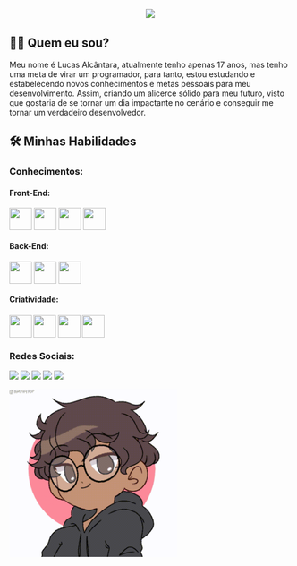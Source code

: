 <p align="center">
  <!-- Typing SVG by DenverCoder1 - https://github.com/DenverCoder1/readme-typing-svg -->
  <a href="https://github.com/DenverCoder1/readme-typing-svg">
    <img src="https://readme-typing-svg.demolab.com?font=Fira+Code&pause=1000&width=435&lines=Ol%C3%A1%2C+meu+nome+%C3%A9+Lucas+Alc%C3%A2ntara+%F0%9F%91%8B;Atualmente+estudante+de+programa%C3%A7%C3%A3o;Buscando+novos+conhecimentos!+%F0%9F%92%BB" /></a>
</p>


<h2>👦🏾 Quem eu sou?</h2>
<p>
    Meu nome é Lucas Alcântara, atualmente tenho apenas 17 anos, mas tenho uma meta de virar um programador, para tanto, estou estudando e estabelecendo novos conhecimentos e metas pessoais para meu desenvolvimento. Assim, criando um alicerce sólido para meu futuro, visto que gostaria de se tornar um dia impactante no cenário e conseguir me tornar um verdadeiro desenvolvedor.
</p>

<h2>🛠️ Minhas Habilidades</h2>
<h3>Conhecimentos:</h3>

<h4>Front-End:</h4>
<img align="center" height="40" width="40" src="https://cdn.jsdelivr.net/gh/devicons/devicon/icons/bootstrap/bootstrap-original.svg"/>
<img align="center" height="40" width="40" src="https://cdn.jsdelivr.net/gh/devicons/devicon/icons/css3/css3-original.svg"/>
<img align="center" height="40" width="40" src="https://cdn.jsdelivr.net/gh/devicons/devicon/icons/html5/html5-original.svg"/>
<img align="center" height="40" width="40" src="https://cdn.jsdelivr.net/gh/devicons/devicon/icons/javascript/javascript-original.svg"/>

<h4>Back-End:</h4>
<img align="center" height="40" width="40" src="https://cdn.jsdelivr.net/gh/devicons/devicon/icons/nodejs/nodejs-original-wordmark.svg"/>
<img align="center" height="40" width="40" src="https://cdn.jsdelivr.net/gh/devicons/devicon/icons/npm/npm-original-wordmark.svg"/>
<img align="center" height="40" width="40" src="https://cdn.jsdelivr.net/gh/devicons/devicon/icons/typescript/typescript-original.svg"/>

<h4>Criatividade:<h4>
<img align="center" height="40" width="40" src="https://cdn.jsdelivr.net/gh/devicons/devicon/icons/canva/canva-original.svg" />
<img align="center" height="40" width="40" src="https://cdn.jsdelivr.net/gh/devicons/devicon/icons/figma/figma-original.svg" />
<img align="center" height="40" width="40" src="https://cdn.jsdelivr.net/gh/devicons/devicon/icons/markdown/markdown-original.svg" />
<img align="center" height="40" width="40" src="https://cdn.jsdelivr.net/gh/devicons/devicon/icons/photoshop/photoshop-plain.svg" />


<h3>Redes Sociais:</h3>

<a href="https://www.instagram.com/lucasalcantaraof/"><img src="https://img.shields.io/badge/Instagram-E4405F?style=for-the-badge&logo=instagram&logoColor=white"></a>
<a href=#><img src="https://img.shields.io/badge/Gmail-D14836?style=for-the-badge&logo=gmail&logoColor=white"></a>
<a href=#><img src="https://img.shields.io/badge/Telegram-2CA5E0?style=for-the-badge&logo=telegram&logoColor=white"></a>
<a href=#><img src="https://img.shields.io/badge/LinkedIn-0077B5?style=for-the-badge&logo=linkedin&logoColor=white"></a>
<a href=#><img src="https://img.shields.io/badge/Twitter-1DA1F2?style=for-the-badge&logo=twitter&logoColor=white"></a>

<img align="center" height="300" width="300" src="./gifpersonal.gif">